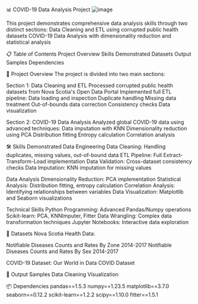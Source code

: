 

📊 COVID-19 Data Analysis Project
![image](https://github.com/user-attachments/assets/0221fc55-73c7-488c-9afe-aaffecc9bb5b)


This project demonstrates comprehensive data analysis skills through two distinct sections:
Data Cleaning and ETL using corrupted public health datasets
COVID-19 Data Analysis with dimensionality reduction and statistical analysis

📋 Table of Contents
Project Overview
Skills Demonstrated
Datasets
Output Samples
Dependencies


🧩 Project Overview
The project is divided into two main sections:

Section 1: Data Cleaning and ETL
Processed corrupted public health datasets from Nova Scotia's Open Data Portal
Implemented full ETL pipeline:
Data loading and inspection
Duplicate handling
Missing data treatment
Out-of-bounds data correction
Consistency checks
Data visualization

Section 2: COVID-19 Data Analysis
Analyzed global COVID-19 data using advanced techniques:
Data imputation with KNN
Dimensionality reduction using PCA
Distribution fitting
Entropy calculation
Correlation analysis

🛠️ Skills Demonstrated
Data Engineering
Data Cleaning: Handling duplicates, missing values, out-of-bound data
ETL Pipeline: Full Extract-Transform-Load implementation
Data Validation: Cross-dataset consistency checks
Data Imputation: KNN imputation for missing values

Data Analysis
Dimensionality Reduction: PCA implementation
Statistical Analysis: Distribution fitting, entropy calculation
Correlation Analysis: Identifying relationships between variables
Data Visualization: Matplotlib and Seaborn visualizations

Technical Skills
Python Programming: Advanced Pandas/Numpy operations
Scikit-learn: PCA, KNNImputer, Fitter
Data Wrangling: Complex data transformation techniques
Jupyter Notebooks: Interactive data exploration

🔗 Datasets
Nova Scotia Health Data:

Notifiable Diseases Counts and Rates By Zone 2014-2017
Notifiable Diseases Counts and Rates By Sex 2014-2017

COVID-19 Dataset:
Our World in Data COVID Dataset

📸 Output Samples
Data Cleaning Visualization

📦 Dependencies
pandas==1.5.3
numpy==1.23.5
matplotlib==3.7.0
seaborn==0.12.2
scikit-learn==1.2.2
scipy==1.10.0
fitter==1.5.1

